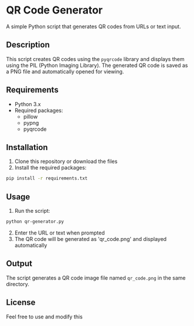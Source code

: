 # QR Code Generator

A simple Python script that generates QR codes from URLs or text input.

## Description

This script creates QR codes using the `pyqrcode` library and displays them using the PIL (Python Imaging Library). The generated QR code is saved as a PNG file and automatically opened for viewing.

## Requirements

- Python 3.x
- Required packages:
  - pillow
  - pypng
  - pyqrcode

## Installation

1. Clone this repository or download the files
2. Install the required packages:
```sh
pip install -r requirements.txt
```

## Usage

1. Run the script:
```sh
python qr-generator.py
```
2. Enter the URL or text when prompted
3. The QR code will be generated as 'qr_code.png' and displayed automatically

## Output

The script generates a QR code image file named `qr_code.png` in the same directory.

## License

Feel free to use and modify this
